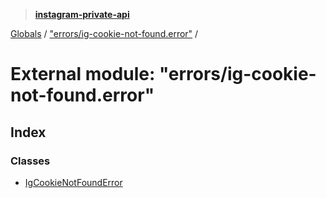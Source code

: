 > **[instagram-private-api](../README.md)**

[Globals](../README.md) / ["errors/ig-cookie-not-found.error"](_errors_ig_cookie_not_found_error_.md) /

# External module: "errors/ig-cookie-not-found.error"

## Index

### Classes

* [IgCookieNotFoundError](../classes/_errors_ig_cookie_not_found_error_.igcookienotfounderror.md)